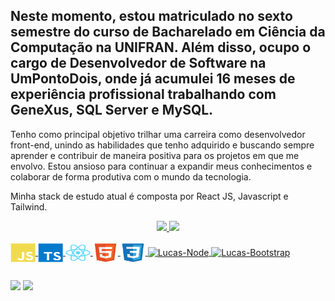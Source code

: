 ## Neste momento, estou matriculado no sexto semestre do curso de Bacharelado em Ciência da Computação na UNIFRAN. Além disso, ocupo o cargo de Desenvolvedor de Software na UmPontoDois, onde já acumulei 16 meses de experiência profissional trabalhando com GeneXus, SQL Server e MySQL. 

Tenho como principal objetivo trilhar uma carreira como desenvolvedor front-end, unindo as habilidades que tenho adquirido e buscando sempre aprender e contribuir de maneira positiva para os projetos em que me envolvo. Estou ansioso para continuar a expandir meus conhecimentos e colaborar de forma produtiva com o mundo da tecnologia.

Minha stack de estudo atual é composta por React JS, Javascript e Tailwind.

<div align="center">
  <a href="https://github.com/lucasrbordignon">
  <img height="150em" src="https://github-readme-stats.vercel.app/api?username=lucasrbordignon&show_icons=true&theme=noctis_minimus&include_all_commits=true&count_private=true"/>
  <img height="150em" src="https://github-readme-stats.vercel.app/api/top-langs/?username=lucasrbordignon&layout=compact&langs_count=7&theme=noctis_minimus"/>
</div>

  <div style="display: inline_block"><br>
  <img align="center" alt="Lucas-Js" height="30" width="40" src="https://raw.githubusercontent.com/devicons/devicon/master/icons/javascript/javascript-plain.svg">
  <img align="center" alt="Lucas-Ts" height="30" width="40" src="https://raw.githubusercontent.com/devicons/devicon/master/icons/typescript/typescript-plain.svg">
  <img align="center" alt="Lucas-React" height="30" width="40" src="https://raw.githubusercontent.com/devicons/devicon/master/icons/react/react-original.svg">
  <img align="center" alt="Lucas-HTML" height="30" width="40" src="https://raw.githubusercontent.com/devicons/devicon/master/icons/html5/html5-original.svg">
  <img align="center" alt="Lucas-CSS" height="30" width="40" src="https://raw.githubusercontent.com/devicons/devicon/master/icons/css3/css3-original.svg">
  <img align="center" alt="Lucas-Node" height="30" width="40" src= "https://cdn.jsdelivr.net/gh/devicons/devicon/icons/nodejs/nodejs-original.svg">
  <img align="center" alt="Lucas-Bootstrap" height="30" width="40" src="https://cdn.jsdelivr.net/gh/devicons/devicon/icons/tailwindcss/tailwindcss-plain.svg" />
    
</div>

##

<div>
 <a href="https://instagram.com/lucasrbordignon" target="_blank"><img src="https://img.shields.io/badge/Instagram-E4405F?style=for-the-badge&logo=instagram&logoColor=white" target="_blank"></a>
 <a href="https://www.linkedin.com/in/lucasrbordignon/" target="_blank"><img src="https://img.shields.io/badge/LinkedIn-0077B5?style=for-the-badge&logo=linkedin&logoColor=white" target="_blank"></a>
</div>
  
